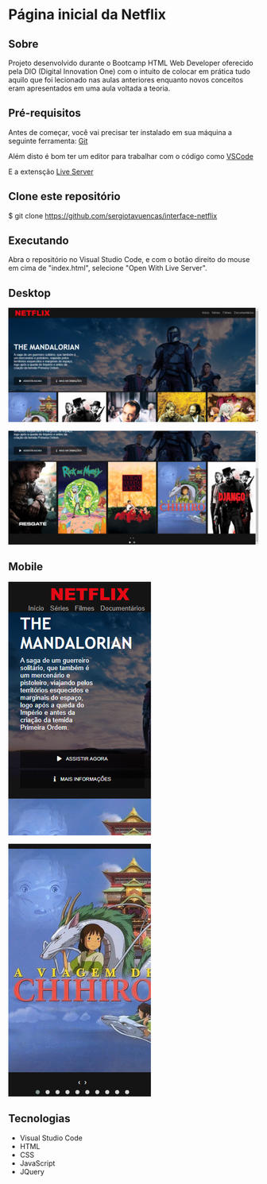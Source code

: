 # Página inicial da Netflix

## Sobre
Projeto desenvolvido durante o Bootcamp HTML Web Developer oferecido pela DIO (Digital Innovation One) com o intuito de colocar em prática tudo aquilo que foi lecionado nas aulas anteriores enquanto novos conceitos eram apresentados em uma aula voltada a teoria.

## Pré-requisitos

Antes de começar, você vai precisar ter instalado em sua máquina a seguinte ferramenta:
[Git](https://git-scm.com)

Além disto é bom ter um editor para trabalhar com o código como [VSCode](https://code.visualstudio.com/)

E a extensção [Live Server](https://marketplace.visualstudio.com/items?itemName=ritwickdey.LiveServer)

## Clone este repositório
$ git clone <https://github.com/sergiotavuencas/interface-netflix>

## Executando
Abra o repositório no Visual Studio Code, e com o botão direito do mouse em cima de "index.html", selecione "Open With Live Server".

## Desktop
![Desktop](https://github.com/sergiotavuencas/interface-netflix/blob/screenshots/Desktop%2001.png?raw=true "Versão Desktop")

![Desktop](https://github.com/sergiotavuencas/interface-netflix/blob/screenshots/Desktop%2002.png?raw=true "Versão Desktop")

## Mobile
![Mobile](https://github.com/sergiotavuencas/interface-netflix/blob/screenshots/Mobile%2001.png?raw=true "Versão Mobile")

![Mobile](https://github.com/sergiotavuencas/interface-netflix/blob/screenshots/Mobile%2002.png?raw=true "Versão Mobile")

## Tecnologias
* Visual Studio Code
* HTML
* CSS
* JavaScript
* JQuery
